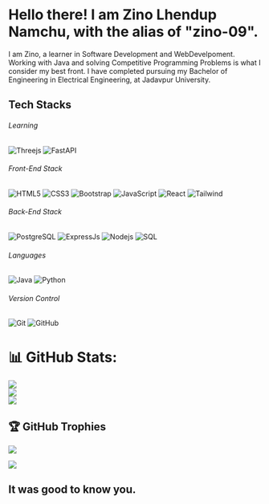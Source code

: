
# Hello there! I am Zino Lhendup Namchu, with the alias of "zino-09".

I am Zino, a learner in Software Development and WebDevelpoment. Working with Java and solving Competitive Programming Problems is what I consider my best front. 
I have completed pursuing my Bachelor of Engineering in Electrical Engineering, at Jadavpur University.
## Tech Stacks

###### Learning


![Threejs](	https://img.shields.io/badge/ThreeJs-black?style=for-the-badge&logo=three.js&logoColor=white)
![FastAPI](https://img.shields.io/badge/fastapi-109989?style=for-the-badge&logo=FASTAPI&logoColor=white)

###### Front-End Stack
![HTML5](https://img.shields.io/badge/-HTML5-E34F26?style=for-the-badge&logo=html5&logoColor=white)
![CSS3](https://img.shields.io/badge/-CSS3-1572B6?style=for-the-badge&logo=css3)
![Bootstrap](https://img.shields.io/badge/-Bootstrap-7952B3?style=for-the-badge&logo=bootstrap&logoColor=white)
![JavaScript](https://img.shields.io/badge/-JavaScript-F7DF1E?style=for-the-badge&logo=javascript&logoColor=black)
![React](https://img.shields.io/badge/React-%231DA1F2.svg?&style=for-the-badge&logo=React&logoColor=black&color=61DAFB)
![Tailwind](https://img.shields.io/badge/Tailwind_CSS-38B2AC?style=for-the-badge&logo=tailwind-css&logoColor=white)

###### Back-End Stack
![PostgreSQL](https://img.shields.io/badge/PostgreSQL-316192?style=for-the-badge&logo=postgresql&logoColor=white)
![ExpressJs](https://img.shields.io/badge/Express%20js-000000?style=for-the-badge&logo=express&logoColor=white)
![Nodejs](https://img.shields.io/badge/-Nodejs-339933?&style=for-the-badge&logo=Node.js&logoColor=white)
![SQL](https://img.shields.io/badge/MySQL-005C84?style=for-the-badge&logo=mysql&logoColor=white)


###### Languages
![Java](https://img.shields.io/badge/Java-007396?style=for-the-badge&logo=java)
![Python](https://img.shields.io/badge/Python-FFD43B?style=for-the-badge&logo=python&logoColor=blue)

###### Version Control
![Git](https://img.shields.io/badge/-Git-F05032?style=for-the-badge&logo=git&logoColor=white)
![GitHub](https://img.shields.io/badge/-GitHub-181717?style=for-the-badge&logo=github)

# 📊 GitHub Stats:
![](https://github-readme-stats.vercel.app/api/?username=zino09&theme=radical&hide_border=false&include_all_commits=true&count_private=false)<br/>
![](https://github-readme-streak-stats.herokuapp.com/?user=zino09&theme=radical&hide_border=false)<br/>
![](https://github-readme-stats.vercel.app/api/top-langs/?username=zino09&theme=radical&hide_border=false&include_all_commits=true&count_private=true&layout=compact)

## 🏆 GitHub Trophies
![](https://github-profile-trophy.vercel.app/?username=zino09&theme=radical&no-frame=false&no-bg=true&margin-w=4)

[![](https://visitcount.itsvg.in/api?id=zino09&icon=7&color=0)](https://visitcount.itsvg.in)


## It was good to know you. 

